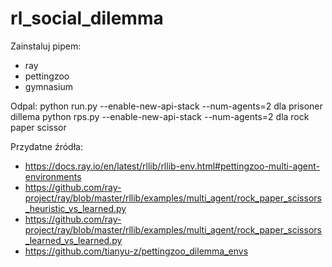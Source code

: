 # rl_social_dilemma

Zainstaluj pipem:
- ray
- pettingzoo
- gymnasium

Odpal:
python run.py --enable-new-api-stack --num-agents=2 dla prisoner dillema
python rps.py --enable-new-api-stack --num-agents=2 dla rock paper scissor

Przydatne źródła:
- https://docs.ray.io/en/latest/rllib/rllib-env.html#pettingzoo-multi-agent-environments
- https://github.com/ray-project/ray/blob/master/rllib/examples/multi_agent/rock_paper_scissors_heuristic_vs_learned.py
- https://github.com/ray-project/ray/blob/master/rllib/examples/multi_agent/rock_paper_scissors_learned_vs_learned.py
- https://github.com/tianyu-z/pettingzoo_dilemma_envs
